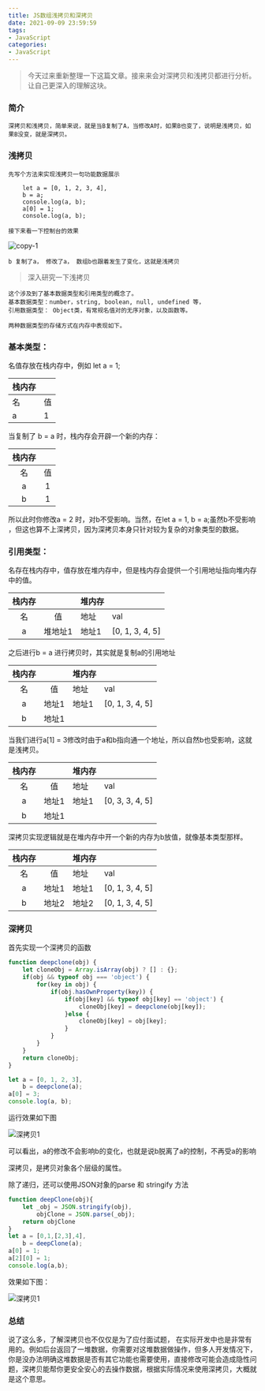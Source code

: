 ```yaml
---
title: JS数组浅拷贝和深拷贝
date: 2021-09-09 23:59:59
tags:
- JavaScript
categories:
- JavaScript
---
```


> 今天过来重新整理一下这篇文章。接来来会对深拷贝和浅拷贝都进行分析。让自己更深入的理解这块。

### 简介

    深拷贝和浅拷贝，简单来说，就是当B复制了A，当修改A时，如果B也变了，说明是浅拷贝，如果B没变，就是深拷贝。

### 浅拷贝
    
    先写个方法来实现浅拷贝一句功能数据展示

```
    let a = [0, 1, 2, 3, 4], 
    b = a;
    console.log(a, b);
    a[0] = 1;
    console.log(a, b);
```

    接下来看一下控制台的效果

![copy-1](https://lixhuan.com/upload/copy-1.jpg)

    b 复制了a， 修改了a， 数组b也跟着发生了变化，这就是浅拷贝

>    深入研究一下浅拷贝
    
    这个涉及到了基本数据类型和引用类型的概念了。
    基本数据类型：number，string, boolean, null, undefined 等，
    引用数据类型： Object类，有常规名值对的无序对象，以及函数等。
    
    两种数据类型的存储方式在内存中表现如下。


### 基本类型：
        
名值存放在栈内存中，例如 let a = 1;

| 栈内存  |  |
| ---- | ---- |
| 名 | 值 |
|  a | 1 |

当复制了 b = a 时，栈内存会开辟一个新的内存：

| 栈内存  |  |
| :----: | :----: |
| 名 | 值 |
| a | 1 |
| b | 1 |

所以此时你修改a = 2 时，对b不受影响。当然，在let a = 1, b = a;虽然b不受影响
，但这也算不上深拷贝，因为深拷贝本身只针对较为复杂的对象类型的数据。
    

### 引用类型：

名存在栈内存中，值存放在堆内存中，但是栈内存会提供一个引用地址指向堆内存中的值。


| 栈内存   |        | 堆内存 |          |
| :----:  | :----: | ----  |    ----  |
| 名      | 值      |  地址  |   val   |
| a       | 堆地址1 |  地址1 |  [0, 1, 3, 4, 5] |

之后进行b = a 进行拷贝时，其实就是复制a的引用地址

| 栈内存   |        | 堆内存 |          |
| :----:  | :----: | ----  |    ----  |
| 名      | 值      |  地址  |   val   |
| a       | 地址1 |  地址1 |  [0, 1, 3, 4, 5] |
| b       | 地址1 |       |          |

当我们进行a[1] = 3修改时由于a和b指向通一个地址，所以自然b也受影响，这就是浅拷贝。

| 栈内存   |        | 堆内存 |          |
| :----:  | :----: | ----  |    ----  |
| 名      | 值      |  地址  |   val   |
| a       | 地址1 |  地址1 |  [0, 3, 3, 4, 5] |
| b       | 地址1 |       |          |

深拷贝实现逻辑就是在堆内存中开一个新的内存为b放值，就像基本类型那样。


| 栈内存   |        | 堆内存 |          |
| :----:  | :----: | ----  |    ----  |
| 名      | 值      |  地址  |   val   |
| a       | 地址1 |  地址1 |  [0, 1, 3, 4, 5] |
| b       | 地址2 |  地址2 |  [0, 1, 3, 4, 5] |

### 深拷贝

首先实现一个深拷贝的函数

```javascript
function deepclone(obj) {
    let cloneObj = Array.isArray(obj) ? [] : {};
    if(obj && typeof obj === 'object') {
        for(key in obj) {
            if(obj.hasOwnProperty(key)) {
                if(obj[key] && typeof obj[key] == 'object') {
                    cloneObj[key] = deepclone(obj[key]);
                }else {
                    cloneObj[key] = obj[key];
                }
            }
        }
    }
    return cloneObj;
}

let a = [0, 1, 2, 3],
    b = deepclone(a);
a[0] = 3;
console.log(a, b);
```

运行效果如下图

![深拷贝1](https://lixhuan.com/upload/copy_2.jpg)

可以看出，a的修改不会影响b的变化，也就是说b脱离了a的控制，不再受a的影响

深拷贝，是拷贝对象各个层级的属性。


除了递归，还可以使用JSON对象的parse 和 stringify 方法

```javascript
function deepClone(obj){
    let _obj = JSON.stringify(obj),
        objClone = JSON.parse(_obj);
    return objClone
}    
let a = [0,1,[2,3],4],
    b = deepClone(a);
a[0] = 1;
a[2][0] = 1;
console.log(a,b);
```

效果如下图：

![深拷贝1](https://lixhuan.com/upload/copy_3.jpg)

### 总结

说了这么多，了解深拷贝也不仅仅是为了应付面试题，
在实际开发中也是非常有用的。例如后台返回了一堆数据，你需要对这堆数据做操作，但多人开发情况下，
你是没办法明确这堆数据是否有其它功能也需要使用，直接修改可能会造成隐性问题，深拷贝能帮你更安全安心的去操作数据，根据实际情况来使用深拷贝，大概就是这个意思。